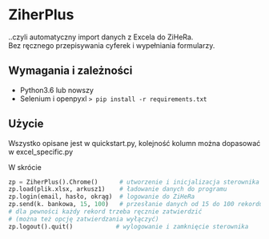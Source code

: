 # ZiherPlus
..czyli automatyczny import danych z Excela do ZiHeRa. \
Bez ręcznego przepisywania cyferek i wypełniania formularzy.

## Wymagania i zależności
- Python3.6 lub nowszy
- Selenium i openpyxl `> pip install -r requirements.txt`

## Użycie

Wszystko opisane jest w quickstart.py, 
kolejność kolumn można dopasować w excel_specific.py

W skrócie
```python
zp = ZiherPlus().Chrome()      # utworzenie i inicjalizacja sterownika
zp.load(plik.xlsx, arkusz1)    # ładowanie danych do programu
zp.login(email, hasło, okrąg)  # logowanie do ZiHeRa
zp.send(k. bankowa, 15, 100)   # przesłanie danych od 15 do 100 rekordu
# dla pewności każdy rekord trzeba ręcznie zatwierdzić
# (można też opcję zatwierdzania wyłączyć)
zp.logout().quit()            # wylogowanie i zamknięcie sterownika
```
